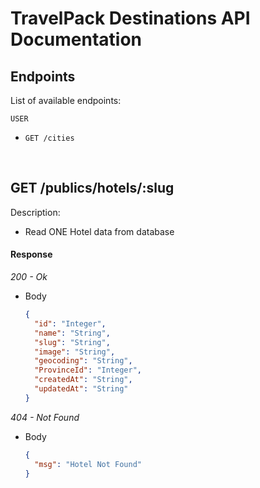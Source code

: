 # TravelPack Destinations API Documentation

## Endpoints

List of available endpoints:

`USER`

- `GET /cities`

&nbsp;

## GET /publics/hotels/:slug

Description:

- Read ONE Hotel data from database

#### Response

_200 - Ok_

- Body

  ```json
  {
    "id": "Integer",
    "name": "String",
    "slug": "String",
    "image": "String",
    "geocoding": "String",
    "ProvinceId": "Integer",
    "createdAt": "String",
    "updatedAt": "String"
  }
  ```

_404 - Not Found_

- Body

  ```json
  {
    "msg": "Hotel Not Found"
  }
  ```

&nbsp;
